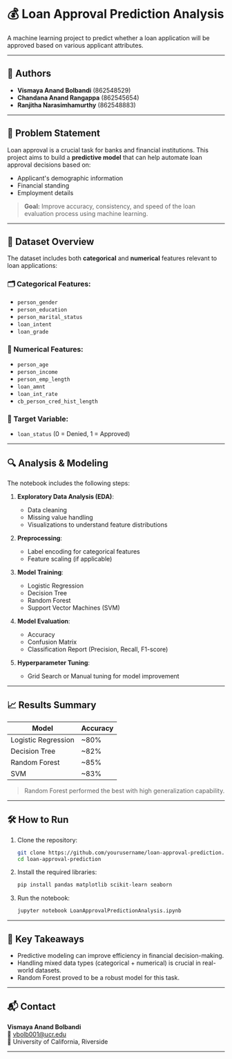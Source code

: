 # 💰 Loan Approval Prediction Analysis

A machine learning project to predict whether a loan application will be approved based on various applicant attributes.

---

## 👥 Authors

- **Vismaya Anand Bolbandi** (862548529)
- **Chandana Anand Rangappa** (862545654)  
- **Ranjitha Narasimhamurthy** (862548883)  

---

## 🧩 Problem Statement

Loan approval is a crucial task for banks and financial institutions. This project aims to build a **predictive model** that can help automate loan approval decisions based on:
- Applicant's demographic information
- Financial standing
- Employment details

> **Goal:** Improve accuracy, consistency, and speed of the loan evaluation process using machine learning.

---

## 📁 Dataset Overview

The dataset includes both **categorical** and **numerical** features relevant to loan applications:

### 🗂️ Categorical Features:
- `person_gender`
- `person_education`
- `person_marital_status`
- `loan_intent`
- `loan_grade`

### 🔢 Numerical Features:
- `person_age`
- `person_income`
- `person_emp_length`
- `loan_amnt`
- `loan_int_rate`
- `cb_person_cred_hist_length`

### 🎯 Target Variable:
- `loan_status` (0 = Denied, 1 = Approved)

---

## 🔍 Analysis & Modeling

The notebook includes the following steps:

1. **Exploratory Data Analysis (EDA)**:
   - Data cleaning
   - Missing value handling
   - Visualizations to understand feature distributions

2. **Preprocessing**:
   - Label encoding for categorical features
   - Feature scaling (if applicable)

3. **Model Training**:
   - Logistic Regression
   - Decision Tree
   - Random Forest
   - Support Vector Machines (SVM)

4. **Model Evaluation**:
   - Accuracy
   - Confusion Matrix
   - Classification Report (Precision, Recall, F1-score)

5. **Hyperparameter Tuning**:
   - Grid Search or Manual tuning for model improvement

---

## 📈 Results Summary

| Model             | Accuracy |
|------------------|----------|
| Logistic Regression | ~80%   |
| Decision Tree       | ~82%   |
| Random Forest       | ~85%   |
| SVM                 | ~83%   |

> Random Forest performed the best with high generalization capability.

---

## 🛠️ How to Run

1. Clone the repository:
   ```bash
   git clone https://github.com/yourusername/loan-approval-prediction.git
   cd loan-approval-prediction
   ```

2. Install the required libraries:
   ```bash
   pip install pandas matplotlib scikit-learn seaborn
   ```

3. Run the notebook:
   ```bash
   jupyter notebook LoanApprovalPredictionAnalysis.ipynb
   ```

---

## 🎯 Key Takeaways

- Predictive modeling can improve efficiency in financial decision-making.
- Handling mixed data types (categorical + numerical) is crucial in real-world datasets.
- Random Forest proved to be a robust model for this task.

---

## 📬 Contact

**Vismaya Anand Bolbandi**  
📧 vbolb001@ucr.edu  
🏫 University of California, Riverside

---
